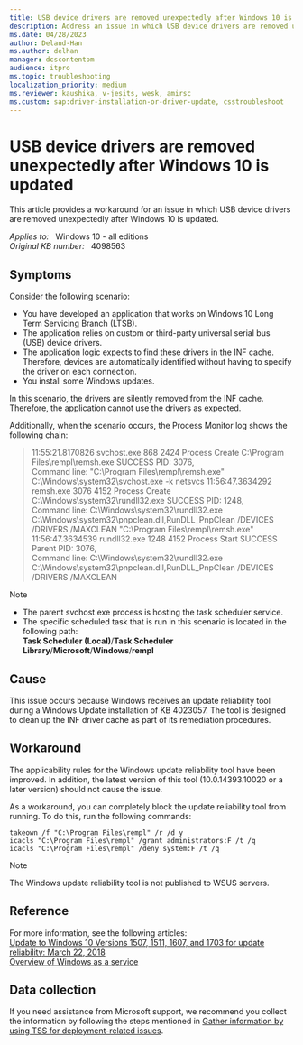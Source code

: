 ```yaml
---
title: USB device drivers are removed unexpectedly after Windows 10 is updated
description: Address an issue in which USB device drivers are removed unexpectedly after Windows 10 is updated. Provides a workaround.
ms.date: 04/28/2023
author: Deland-Han
ms.author: delhan
manager: dcscontentpm
audience: itpro
ms.topic: troubleshooting
localization_priority: medium
ms.reviewer: kaushika, v-jesits, wesk, amirsc
ms.custom: sap:driver-installation-or-driver-update, csstroubleshoot
---
```

# USB device drivers are removed unexpectedly after Windows 10 is updated

This article provides a workaround for an issue in which USB device drivers are removed unexpectedly after Windows 10 is updated.

_Applies to:_ &nbsp; Windows 10 - all editions  
_Original KB number:_ &nbsp; 4098563

## Symptoms

Consider the following scenario:

- You have developed an application that works on Windows 10 Long Term Servicing Branch (LTSB).
- The application relies on custom or third-party universal serial bus (USB) device drivers.
- The application logic expects to find these drivers in the INF cache. Therefore, devices are automatically identified without having to specify the driver on each connection.
- You install some Windows updates.

In this scenario, the drivers are silently removed from the INF cache. Therefore, the application cannot use the drivers as expected.

Additionally, when the scenario occurs, the Process Monitor log shows the following chain:
> 11:55:21.8170826 svchost.exe 868 2424 Process Create C:\\Program Files\\rempl\\remsh.exe SUCCESS PID: 3076,  
Command line: "C:\\Program Files\\rempl\\remsh.exe" C:\\Windows\\system32\\svchost.exe -k netsvcs
11:56:47.3634292 remsh.exe 3076 4152 Process Create C:\\Windows\\system32\\rundll32.exe SUCCESS PID: 1248,  
Command line: C:\\Windows\\system32\\rundll32.exe C:\\Windows\\system32\\pnpclean.dll,RunDLL_PnpClean /DEVICES /DRIVERS /MAXCLEAN "C:\\Program Files\\rempl\\remsh.exe"  
11:56:47.3634539 rundll32.exe 1248 4152 Process Start SUCCESS Parent PID: 3076,  
Command line: C:\\Windows\\system32\\rundll32.exe C:\\Windows\\system32\\pnpclean.dll,RunDLL_PnpClean /DEVICES /DRIVERS /MAXCLEAN

> [!Note]
>
> - The parent svchost.exe process is hosting the task scheduler service.
> - The specific scheduled task that is run in this scenario is located in the following path:  
> **Task Scheduler (Local)**/**Task Scheduler Library**/**Microsoft**/**Windows**/**rempl**

## Cause

This issue occurs because Windows receives an update reliability tool during a Windows Update installation of KB 4023057. The tool is designed to clean up the INF driver cache as part of its remediation procedures.

## Workaround

The applicability rules for the Windows update reliability tool have been improved. In addition, the latest version of this tool (10.0.14393.10020 or a later version) should not cause the issue.

As a workaround, you can completely block the update reliability tool from running. To do this, run the following commands:

```console
takeown /f "C:\Program Files\rempl" /r /d y
icacls "C:\Program Files\rempl" /grant administrators:F /t /q
icacls "C:\Program Files\rempl" /deny system:F /t /q
```  

> [!Note]
> The Windows update reliability tool is not published to WSUS servers.

## Reference

For more information, see the following articles:  
[Update to Windows 10 Versions 1507, 1511, 1607, and 1703 for update reliability: March 22, 2018](https://support.microsoft.com/help/4023057/update-to-windows-10-versions-1507-1511-1607-and-1703-for-update-relia)  
[Overview of Windows as a service](/windows/deployment/update/waas-overview)

## Data collection

If you need assistance from Microsoft support, we recommend you collect the information by following the steps mentioned in [Gather information by using TSS for deployment-related issues](../windows-troubleshooters/gather-information-using-tss-deployment.md).

